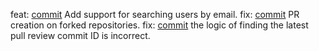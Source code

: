 feat: [commit](https://codeberg.org/forgejo/forgejo/commit/af901ac7bb03d27f175f2292581fc67fa9c8d567) Add support for searching users by email.
fix: [commit](https://codeberg.org/forgejo/forgejo/commit/1dfe58ad11bc6fdc73a2b5ffb3c1481fbddbf46b) PR creation on forked repositories.
fix: [commit](https://codeberg.org/forgejo/forgejo/commit/b67b7c12385059898fc8cb7997755a88b3afa483) the logic of finding the latest pull review commit ID is incorrect.
